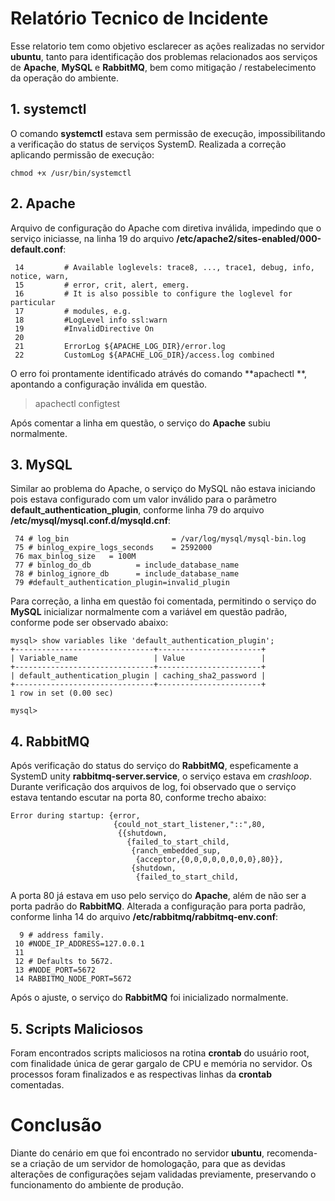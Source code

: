 # Relatório Tecnico de Incidente

Esse relatorio tem como objetivo esclarecer as ações realizadas no servidor **ubuntu**, tanto para identificação dos problemas relacionados aos serviços de **Apache**, **MySQL** e **RabbitMQ**, bem como mitigação / restabelecimento da operação do ambiente.

## 1. systemctl

O comando **systemctl** estava sem permissão de execução, impossibilitando a verificação do status de serviços SystemD. Realizada a correção aplicando permissão de execução:

    chmod +x /usr/bin/systemctl

## 2. Apache

Arquivo de configuração do Apache com diretiva inválida, impedindo que o serviço iniciasse, na linha 19 do arquivo **/etc/apache2/sites-enabled/000-default.conf**:

     14         # Available loglevels: trace8, ..., trace1, debug, info, notice, warn,
     15         # error, crit, alert, emerg.
     16         # It is also possible to configure the loglevel for particular
     17         # modules, e.g.
     18         #LogLevel info ssl:warn
     19         #InvalidDirective On
     20
     21         ErrorLog ${APACHE_LOG_DIR}/error.log
     22         CustomLog ${APACHE_LOG_DIR}/access.log combined

O erro foi prontamente identificado atrávés do comando **apachectl **, apontando a configuração inválida em questão.

> apachectl configtest

Após comentar a linha em questão, o serviço do **Apache** subiu normalmente.

## 3. MySQL

Similar ao problema do Apache, o serviço do MySQL não estava iniciando pois estava configurado com um valor inválido para o parâmetro **default_authentication_plugin**, conforme linha 79 do arquivo **/etc/mysql/mysql.conf.d/mysqld.cnf**:

     74 # log_bin                       = /var/log/mysql/mysql-bin.log
     75 # binlog_expire_logs_seconds    = 2592000
     76 max_binlog_size   = 100M
     77 # binlog_do_db          = include_database_name
     78 # binlog_ignore_db      = include_database_name
     79 #default_authentication_plugin=invalid_plugin

Para correção, a linha em questão foi comentada, permitindo o serviço do **MySQL** inicializar normalmente com a variável em questão padrão, conforme pode ser observado abaixo:

    mysql> show variables like 'default_authentication_plugin';
    +-------------------------------+-----------------------+
    | Variable_name                 | Value                 |
    +-------------------------------+-----------------------+
    | default_authentication_plugin | caching_sha2_password |
    +-------------------------------+-----------------------+
    1 row in set (0.00 sec)
    
    mysql>


## 4. RabbitMQ

Após verificação do status do serviço do **RabbitMQ**, espeficamente a SystemD unity **rabbitmq-server.service**, o serviço estava em *crashloop*. Durante verificação dos arquivos de log, foi observado que o serviço estava tentando escutar na porta 80, conforme trecho abaixo:

    Error during startup: {error,
                           {could_not_start_listener,"::",80,
                            {{shutdown,
                              {failed_to_start_child,
                               {ranch_embedded_sup,
                                {acceptor,{0,0,0,0,0,0,0,0},80}},
                               {shutdown,
                                {failed_to_start_child,

A porta 80 já estava em uso pelo serviço do **Apache**, além de não ser a porta padrão do **RabbitMQ**.
Alterada a configuração para porta padrão, conforme linha 14 do arquivo **/etc/rabbitmq/rabbitmq-env.conf**:

      9 # address family.
     10 #NODE_IP_ADDRESS=127.0.0.1
     11
     12 # Defaults to 5672.
     13 #NODE_PORT=5672
     14 RABBITMQ_NODE_PORT=5672

Após o ajuste, o serviço do **RabbitMQ** foi inicializado normalmente.

## 5. Scripts Maliciosos
Foram encontrados scripts maliciosos na rotina **crontab** do usuário root, com finalidade única de gerar gargalo de CPU e memória no servidor. Os processos foram finalizados e as respectivas linhas da **crontab** comentadas.


# Conclusão
Diante do cenário em que foi encontrado no servidor **ubuntu**, recomenda-se a criação de um servidor de homologação, para que as devidas alterações de configurações sejam validadas previamente, preservando o funcionamento do ambiente de produção.
